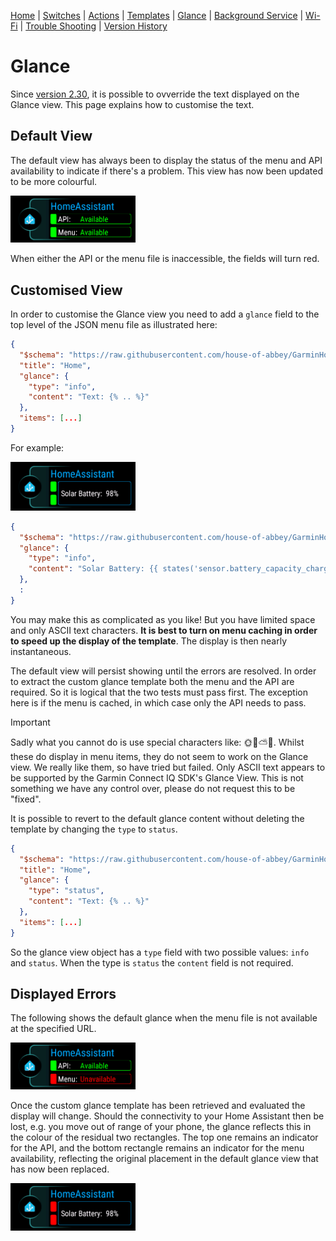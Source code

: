 [Home](../README.md) | [Switches](Switches.md) | [Actions](Actions.md) | [Templates](Templates.md) | [Glance](Glance.md) | [Background Service](../BackgroundService.md) | [Wi-Fi](../Wi-Fi.md) | [Trouble Shooting](../TroubleShooting.md) | [Version History](../HISTORY.md)

# Glance

Since [version 2.30](../History.md), it is possible to ovverride the text displayed on the Glance view. This page explains how to customise the text.


## Default View

The default view has always been to display the status of the menu and API availability to indicate if there's a problem. This view has now been updated to be more colourful.

<img src="../images/Venu2_glance_default.png" width="200" title="Venu 2 Default Glance"/>

When either the API or the menu file is inaccessible, the fields will turn red.


## Customised View

In order to customise the Glance view you need to add a `glance` field to the top level of the JSON menu file as illustrated here:

```json
{
  "$schema": "https://raw.githubusercontent.com/house-of-abbey/GarminHomeAssistant/main/config.schema.json",
  "title": "Home",
  "glance": {
    "type": "info",
    "content": "Text: {% .. %}"
  },
  "items": [...]
}
```

For example:

<img src="../images/Venu2_glance_custom.png" width="200" title="Venu 2 Customised Glance"/>

```json
{
  "$schema": "https://raw.githubusercontent.com/house-of-abbey/GarminHomeAssistant/main/config.schema.json",
  "glance": {
    "type": "info",
    "content": "Solar Battery: {{ states('sensor.battery_capacity_charge') }}%"
  },
  :
}
```

You may make this as complicated as you like! But you have limited space and only ASCII text characters. **It is best to turn on menu caching in order to speed up the display of the template**. The display is then nearly instantaneous.

The default view will persist showing until the errors are resolved. In order to extract the custom glance template both the menu and the API are required. So it is logical that the two tests must pass first. The exception here is if the menu is cached, in which case only the API needs to pass.

> [!IMPORTANT]
> Sadly what you cannot do is use special characters like: 🌞🔋⛅🪫. Whilst these do display in menu items, they do not seem to work on the Glance view. We really like them, so have tried but failed. Only ASCII text appears to be supported by the Garmin Connect IQ SDK's Glance View. This is not something we have any control over, please do not request this to be "fixed".

It is possible to revert to the default glance content without deleting the template by changing the `type` to `status`.

```json
{
  "$schema": "https://raw.githubusercontent.com/house-of-abbey/GarminHomeAssistant/main/config.schema.json",
  "title": "Home",
  "glance": {
    "type": "status",
    "content": "Text: {% .. %}"
  },
  "items": [...]
}
```

So the glance view object has a `type` field with two possible values: `info` and `status`. When the type is `status` the `content` field is not required.


## Displayed Errors

The following shows the default glance when the menu file is not available at the specified URL.

<img src="../images/Venu2_glance_no_menu.png" width="200" title="Venu 2 Glance showing errors"/>

Once the custom glance template has been retrieved and evaluated the display will change. Should the connectivity to your Home Assistant then be lost, e.g. you move out of range of your phone, the glance reflects this in the colour of the residual two rectangles. The top one remains an indicator for the API, and the bottom rectangle remains an indicator for the menu availability, reflecting the original placement in the default glance view that has now been replaced.

<img src="../images/Venu2_glance_no_bt.png" width="200" title="Venu 2 Glance showing lost connectivity"/>
